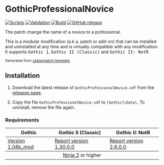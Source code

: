 # GothicProfessionalNovice

[![Scripts](https://github.com/damianut/GothicProfessionalNovice/actions/workflows/scripts.yml/badge.svg)](https://github.com/damianut/GothicProfessionalNovice/actions/workflows/scripts.yml)
[![Validation](https://github.com/damianut/GothicProfessionalNovice/actions/workflows/validation.yml/badge.svg)](https://github.com/damianut/GothicProfessionalNovice/actions/workflows/validation.yml)
[![Build](https://github.com/damianut/GothicProfessionalNovice/actions/workflows/build.yml/badge.svg)](https://github.com/damianut/GothicProfessionalNovice/actions/workflows/build.yml)
[![GitHub release](https://img.shields.io/github/v/release/damianut/GothicProfessionalNovice.svg)](https://github.com/damianut/GothicProfessionalNovice/releases/latest)  
<!-- [![World of Gothic](https://raw.githubusercontent.com/szapp/patch-template/main/.github/actions/initialization/badges/wog.svg)](https://www.worldofgothic.de/dl/download_XXXX.htm) -->
<!-- [![Spine](https://raw.githubusercontent.com/szapp/patch-template/main/.github/actions/initialization/badges/spine.svg)](https://clockwork-origins.com/spine) -->
<!-- [![Steam Gothic 1](https://img.shields.io/badge/steam-Gothic%201-2a3f5a?logo=steam&labelColor=1b2838)](https://steamcommunity.com/sharedfiles/filedetails/?id=XXXXXXXXXX) -->
<!-- [![Steam Gothic 2](https://img.shields.io/badge/steam-Gothic%202-2a3f5a?logo=steam&labelColor=1b2838)](https://steamcommunity.com/sharedfiles/filedetails/?id=XXXXXXXXXX) -->

The patch change the name of a novice to a professional.

This is a modular modification (a.k.a. patch or add-on) that can be installed and uninstalled at any time and is virtually compatible with any modification.
It supports <kbd>Gothic 1</kbd>, <kbd>Gothic II (Classic)</kbd> and <kbd>Gothic II: NotR</kbd>.

<sup>Generated from [szapp/patch-template](https://github.com/szapp/patch-template).</sup>

## Installation

1. Download the latest release of `GothicProfessionalNovice.vdf` from the [releases page](https://github.com/damianut/GothicProfessionalNovice/releases/latest).

2. Copy the file `GothicProfessionalNovice.vdf` to `[Gothic]\Data\`. To uninstall, remove the file again.

<!--
The patch is also available on
- [World of Gothic](https://www.worldofgothic.de/dl/download_XXXX.htm) | [Forum thread](https://forum.worldofplayers.de/forum/threads/XXXXXXX)
- [Spine Mod-Manager](https://clockwork-origins.com/spine/)
- [Steam Workshop Gothic 1](https://steamcommunity.com/sharedfiles/filedetails/?id=XXXXXXXXXX)
- [Steam Workshop Gothic 2](https://steamcommunity.com/sharedfiles/filedetails/?id=XXXXXXXXXX)
-->

### Requirements

<table><thead><tr><th>Gothic</th><th>Gothic II (Classic)</th><th>Gothic II: NotR</th></tr></thead>
<tbody><tr><td><a href="https://www.worldofgothic.de/dl/download_34.htm">Version 1.08k_mod</a></td><td><a href="https://www.worldofgothic.de/dl/download_278.htm">Report version 1.30.0.0</a></td><td><a href="https://www.worldofgothic.de/dl/download_278.htm">Report version 2.6.0.0</a></td></tr></tbody>
<tbody><tr><td colspan="3" align="center"><a href="https://github.com/szapp/Ninja">Ninja 3</a> or higher</td></tr></tbody></table>

<!--

If you are interested in writing your own patch, please do not copy this patch!
Instead refer to the PATCH TEMPLATE to build a foundation that is customized to your needs!
The patch template can found at https://github.com/szapp/patch-template.

-->
